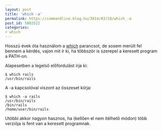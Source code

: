 ```yaml
---
layout: post
title: 'which -a'
permalink: https://commandline.blog.hu/2014/03/28/which_-a
post_id: 5882522
categories: 
- which
---
```


Hosszú évek óta használom a 
[which](http://commandline.blog.hu/2012/11/07/which_543) parancsot, de sosem merült fel bennem a kérdés, vajon mit ír ki, ha többször is szerepel a keresett program a PATH-on.

Alapesetben a legelső előfordulást írja ki:

```
$ which rails
/usr/bin/rails
```

A -a kapcsolóval viszont az összeset kiírja:

```
$ which -a rails
/usr/bin/rails
/bin/rails
/home/user/bin/rails
```

Utóbbi akkor nagyon hasznos, ha (kellően el nem ítélhető módon) több verziója is fent van a keresett programnak.

 
